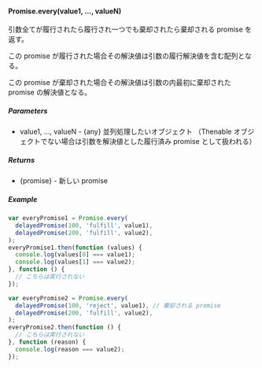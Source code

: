 #### Promise.every(value1, ..., valueN)
引数全てが履行されたら履行され一つでも棄却されたら棄却される promise を返す。

この promise が履行された場合その解決値は引数の履行解決値を含む配列となる。

この promise が棄却された場合その解決値は引数の内最初に棄却された promise の解決値となる。

##### Parameters
* value1, ..., valueN - {any} 並列処理したいオブジェクト
（Thenable オブジェクトでない場合は引数を解決値とした履行済み promise として扱われる）

##### Returns
* {promise} - 新しい promise

##### Example
```js
var everyPromise1 = Promise.every(
  delayedPromise(100, 'fulfill', value1),
  delayedPromise(200, 'fulfill', value2),
);
everyPromise1.then(function (values) {
  console.log(values[0] === value1);
  console.log(values[1] === value2);
}, function () {
  // こちらは実行されない
});

var everyPromise2 = Promise.every(
  delayedPromise(100, 'reject', value1), // 棄却される promise
  delayedPromise(200, 'fulfill', value2),
);
everyPromise2.then(function () {
  // こちらは実行されない
}, function (reason) {
  console.log(reason === value2);
});
```
